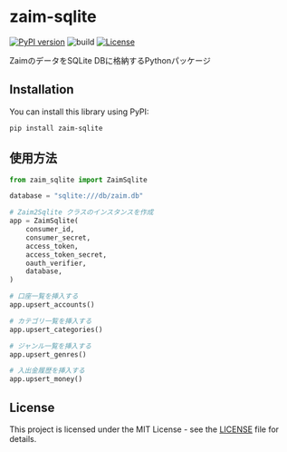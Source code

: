 # zaim-sqlite

[![PyPI version](https://badge.fury.io/py/zaim-sqlite.svg)](https://badge.fury.io/py/zaim-sqlite)
![build](https://github.com/ryohidaka/zaim-sqlite/workflows/Build/badge.svg)
[![License](https://img.shields.io/badge/license-MIT-blue.svg)](https://opensource.org/licenses/MIT)

ZaimのデータをSQLite DBに格納するPythonパッケージ

## Installation

You can install this library using PyPI:

```shell
pip install zaim-sqlite
```

## 使用方法

```py
from zaim_sqlite import ZaimSqlite

database = "sqlite:///db/zaim.db"

# Zaim2Sqlite クラスのインスタンスを作成
app = ZaimSqlite(
    consumer_id,
    consumer_secret,
    access_token,
    access_token_secret,
    oauth_verifier,
    database,
)

# 口座一覧を挿入する
app.upsert_accounts()

# カテゴリ一覧を挿入する
app.upsert_categories()

# ジャンル一覧を挿入する
app.upsert_genres()

# 入出金履歴を挿入する
app.upsert_money()
```

## License

This project is licensed under the MIT License - see the [LICENSE](LICENSE) file for details.
